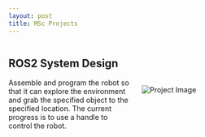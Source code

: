 ```yaml
---
layout: post
title: MSc Projects
---
```


<div style="display: flex; align-items: center;">
  <div style="flex: 1; padding-right: 20px;">
    <h2>ROS2 System Design</h2>
    <p>Assemble and program the robot so that it can explore the environment and grab the specified object to the specified location. The current progress is to use a handle to control the robot.</p>
  </div>
  <div style="flex: 1;">
    <img src="E:\myproject\my_jekyll_site\Elias819.github.io\mewithros.jpeg" alt="Project Image" style="max-width: 100%; height: auto;">
  </div>
</div>
